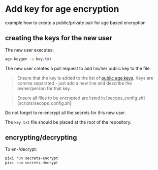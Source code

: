 # Add key for age encryption

example how to create a public/private pair for age based encryption

## creating the keys for the new user

The new user executes:

```bash
age-keygen -o key.txt
```

The new user creates a pull request to add his/her public key to the file.

> Ensure that the key is added to the list of [public age keys](public-keys.txt).
> Keys are comma separated - just add a new line and describe the owner/person for that key.

> Ensure all files to be encrypted are listed in [secops_config.sh][scripts/secops_config.sh]

Do not forget to re-encrypt all the secrets for this new user.


The `key.txt` file should be placed at the root of the repository.


## encrypting/decrypting 

To en-/decrypt:

```bash
pixi run secrets-encrypt
pixi run secrets-decrypt
```